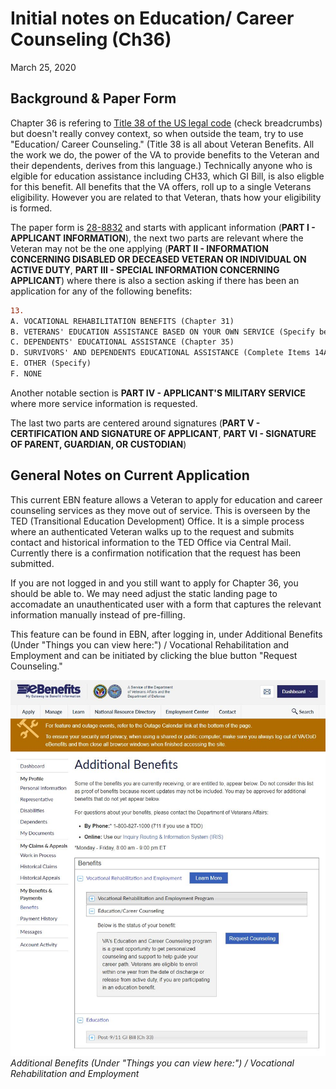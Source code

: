 # Initial notes on Education/ Career Counseling (Ch36)
March 25, 2020

## Background & Paper Form
Chapter 36 is refering to [Title 38 of the US legal code](https://www.law.cornell.edu/uscode/text/38/3697A) (check breadcrumbs) but doesn't really convey context, so when outside the team, try to use "Education/ Career Counseling."  (Title 38 is all about Veteran Benefits.  All the work we do, the power of the VA to provide benefits to the Veteran and their dependents, derives from this language.)  Technically anyone who is elgible for education assistance including CH33, which GI Bill, is also eligble for this benefit.  All benefits that the VA offers, roll up to a single Veterans eligibility.  However you are related to that Veteran, thats how your eligibility is formed.

The paper form is [28-8832](https://www.vba.va.gov/pubs/forms/VBA-28-8832-ARE.pdf) and starts with applicant information (**PART I - APPLICANT INFORMATION**), the next two parts are relevant where the Veteran may not be the one applying (**PART II - INFORMATION CONCERNING DISABLED OR DECEASED VETERAN OR INDIVIDUAL ON ACTIVE DUTY**, **PART III - SPECIAL INFORMATION CONCERNING APPLICANT**) where there is also a section asking if there has been an application for any of the following benefits: 
```diff
13.
A. VOCATIONAL REHABILITATION BENEFITS (Chapter 31)
B. VETERANS' EDUCATION ASSISTANCE BASED ON YOUR OWN SERVICE (Specify benefit)
C. DEPENDENTS' EDUCATIONAL ASSISTANCE (Chapter 35)
D. SURVIVORS' AND DEPENDENTS EDUCATIONAL ASSISTANCE (Complete Items 14A and 14B) on reverse)
E. OTHER (Specify)
F. NONE
```
Another notable section is **PART IV - APPLICANT'S MILITARY SERVICE** where more service information is requested.

The last two parts are centered around signatures (**PART V - CERTIFICATION AND SIGNATURE OF APPLICANT**, **PART VI - SIGNATURE OF PARENT, GUARDIAN, OR CUSTODIAN**)

## General Notes on Current Application
This current EBN feature allows a Veteran to apply for education and career counseling services as they move out of service.  This is overseen by the TED (Transitional Education Development) Office.  It is a simple process where an authenticated Veteran walks up to the request and submits contact and historical information to the TED Office via Central Mail.  Currently there is a confirmation notification that the request has been submitted.

If you are not logged in and you still want to apply for Chapter 36, you should be able to. We may need adjust the static landing page to accomadate an unauthenticated user with a form that captures the relevant information manually instead of pre-filling.

This feature can be found in EBN, after logging in, under Additional Benefits (Under "Things you can view here:") / Vocational Rehabilitation and Employment and can be initiated by clicking the blue button "Request Counseling." 

![Additional Benefits](images/addtl-benefits.jpg)
_Additional Benefits (Under "Things you can view here:") / Vocational Rehabilitation and Employment_




